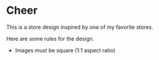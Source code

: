 # Cheer

This is a store design inspired by one of my favorite stores.

Here are some rules for the design.

- Images must be square (1:1 aspect ratio)
